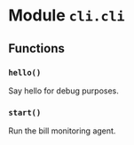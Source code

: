 # Module `cli.cli`

## Functions

### `hello()`

Say hello for debug purposes.

### `start()`

Run the bill monitoring agent.
